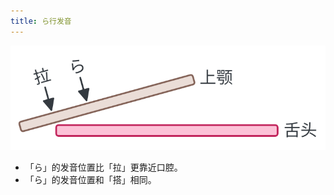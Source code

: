 ```yaml
---
title: ら行发音
---
```


![resource-accent-ra](/imgs/speaking-listening-ra.svg)

- 「ら」的发音位置比「拉」更靠近口腔。
- 「ら」的发音位置和「搭」相同。
